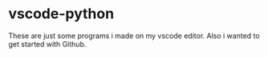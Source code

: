 # vscode-python

These are just some programs i made on my vscode editor. Also i wanted to get started with Github. 
